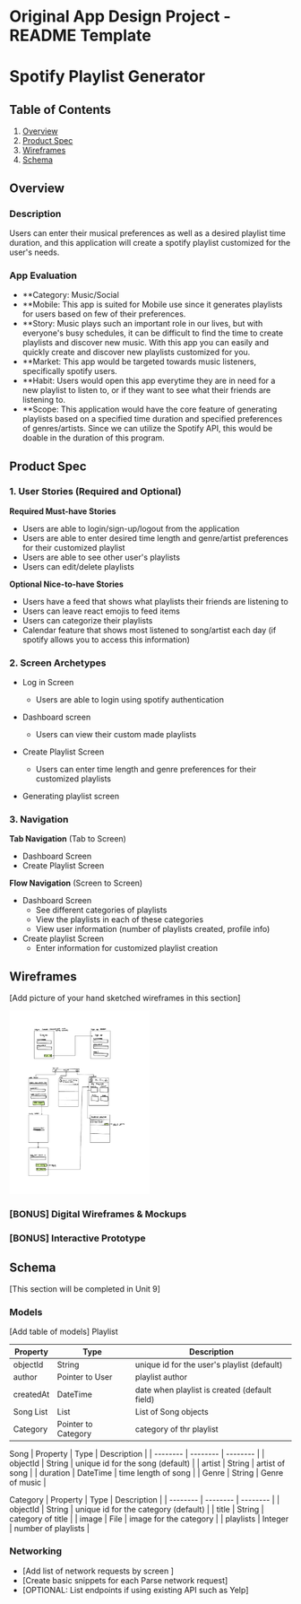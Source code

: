 Original App Design Project - README Template
===

# Spotify Playlist Generator


## Table of Contents
1. [Overview](#Overviccew)
1. [Product Spec](#Product-Spec)
1. [Wireframes](#Wireframes)
2. [Schema](#Schema)

## Overview
### Description
Users can enter their musical preferences as well as a desired playlist time duration, and this application will create a spotify playlist customized for the user's needs. 
### App Evaluation
- **Category: Music/Social
- **Mobile: This app is suited for Mobile use since it generates playlists for users based on few of their preferences.
- **Story: Music plays such an important role in our lives, but with everyone's busy schedules, it can be difficult to find the time to create playlists and discover new music. With this app you can easily and quickly create and discover new playlists customized for you. 
- **Market: This app would be targeted towards music listeners, specifically spotify users. 
- **Habit: Users would open this app everytime they are in need for a new playlist to listen to, or if they want to see what their friends are listening to. 
- **Scope: This application would have the core feature of generating playlists based on a specified time duration and specified preferences of genres/artists. Since we can utilize the Spotify API, this would be doable in the duration of this program. 

## Product Spec

### 1. User Stories (Required and Optional)

**Required Must-have Stories**

* Users are able to login/sign-up/logout from the application
* Users are able to enter desired time length and genre/artist preferences for their customized playlist
* Users are able to see other user's playlists
* Users can edit/delete playlists


**Optional Nice-to-have Stories**

* Users have a feed that shows what playlists their friends are listening to 
* Users can leave react emojis to feed items
* Users can categorize their playlists 
* Calendar feature that shows most listened to song/artist each day (if spotify allows you to access this information)


### 2. Screen Archetypes

* Log in Screen
    * Users are able to login using spotify authentication
* Dashboard screen
    * Users can view their custom made playlists

* Create Playlist Screen 
    * Users can enter time length and genre preferences for their customized playlists

* Generating playlist screen

### 3. Navigation

**Tab Navigation** (Tab to Screen)

* Dashboard Screen 
* Create Playlist Screen 

**Flow Navigation** (Screen to Screen)

* Dashboard Screen
   * See different categories of playlists
   * View the playlists in each of these categories
   * View user information (number of playlists created, profile info)
* Create playlist Screen
   * Enter information for customized playlist creation
   

## Wireframes
[Add picture of your hand sketched wireframes in this section]

<img src='https://github.com/likitag/Spotify-Playlist-Generator/blob/18a92d9dff94667f862e3538e321f6f10f21051c/Wire%20frames%20.png' title='Wire Frames' width='250' alt='Wire Frames' />



### [BONUS] Digital Wireframes & Mockups

### [BONUS] Interactive Prototype

## Schema 
[This section will be completed in Unit 9]


### Models
[Add table of models]
Playlist


| Property | Type | Description |
| -------- | -------- | -------- |
| objectId    | String     | unique id for the user's playlist (default)     |
| author   | Pointer to User    | playlist author     |
| createdAt   | DateTime    | date when playlist is created (default field)     |
| Song List  | List | List of Song objects      |
| Category  | Pointer to Category | category of thr playlist    |

Song
| Property | Type | Description |
| -------- | -------- | -------- |
| objectId    | String     | unique id for the song (default)     |
| artist   | String    | artist of song     |
| duration   | DateTime    | time length of song     |
| Genre | String | Genre of music      |

Category
| Property | Type | Description |
| -------- | -------- | -------- |
| objectId    | String     | unique id for the category (default)     |
| title  | String    | category of title     |
| image   | File   | image for the category     |
| playlists  | Integer   | number of playlists    |







### Networking
- [Add list of network requests by screen ]
- [Create basic snippets for each Parse network request]
- [OPTIONAL: List endpoints if using existing API such as Yelp]
